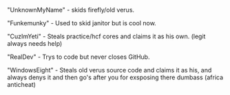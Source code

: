 "UnknownMyName" - skids firefly/old verus.

"Funkemunky" - Used to skid janitor but is cool now.

"CuzImYeti" - Steals practice/hcf cores and claims it as his own. (legit always needs help)

"RealDev" - Trys to code but never closes GitHub.

"WindowsEight" - Steals old verus source code and claims it as his, and always denys it and then go's after you for exsposing there dumbass (africa anticheat)

